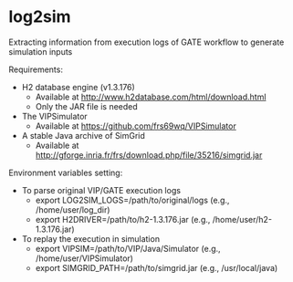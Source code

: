 log2sim
============

Extracting information from execution logs of GATE workflow to generate simulation inputs

Requirements:

+ H2 database engine (v1.3.176) 
  + Available at http://www.h2database.com/html/download.html
  + Only the JAR file is needed
+ The VIPSimulator 
  + Available at https://github.com/frs69wq/VIPSimulator
+ A stable Java archive of SimGrid
  + Available at http://gforge.inria.fr/frs/download.php/file/35216/simgrid.jar

Environment variables setting:
  + To parse original VIP/GATE execution logs
     + export LOG2SIM_LOGS=/path/to/original/logs (e.g., /home/user/log_dir)
     + export H2DRIVER=/path/to/h2-1.3.176.jar    (e.g., /home/user/h2-1.3.176.jar)
  + To replay the execution in simulation
     + export VIPSIM=/path/to/VIP/Java/Simulator  (e.g., /home/user/VIPSimulator)
     + export SIMGRID_PATH=/path/to/simgrid.jar   (e.g., /usr/local/java)
  